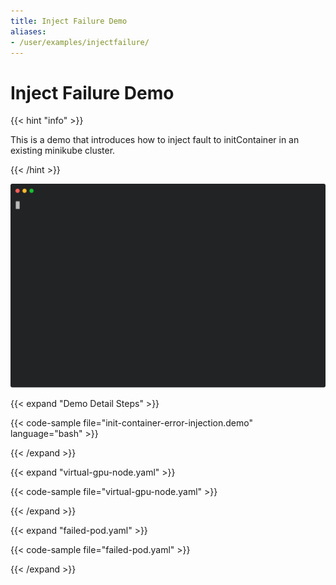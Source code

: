 ```yaml
---
title: Inject Failure Demo
aliases:
- /user/examples/injectfailure/
---
```


# Inject Failure Demo

{{< hint "info" >}}

This is a demo that introduces how to inject fault to initContainer in an existing minikube cluster.

{{< /hint >}}

<img width="700px" src="init-container-error-injection.svg">

{{< expand "Demo Detail Steps" >}}

{{< code-sample file="init-container-error-injection.demo" language="bash" >}}

{{< /expand >}}

{{< expand "virtual-gpu-node.yaml" >}}

{{< code-sample file="virtual-gpu-node.yaml" >}}

{{< /expand >}}

{{< expand "failed-pod.yaml" >}}

{{< code-sample file="failed-pod.yaml" >}}

{{< /expand >}}
